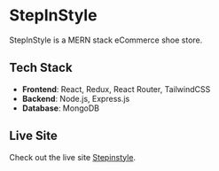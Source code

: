 # StepInStyle

StepInStyle is a MERN stack eCommerce shoe store.

## Tech Stack

- **Frontend**: React, Redux, React Router, TailwindCSS
- **Backend**: Node.js, Express.js
- **Database**: MongoDB

## Live Site

Check out the live site [Stepinstyle](https://stepinstyle-7x1x.onrender.com/).
